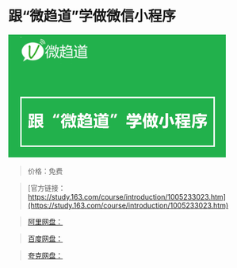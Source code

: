 # 跟“微趋道”学做微信小程序

![img](../../../assets/study163/free/f9b3ab0c-2ec5-4ced-87dd-b8dbb96493f9.png)

> 价格：免费

> [官方链接：https://study.163.com/course/introduction/1005233023.htm](https://study.163.com/course/introduction/1005233023.htm)

> [阿里网盘：]()

> [百度网盘：]()

> [夸克网盘：]()
